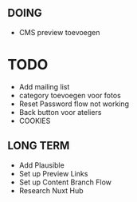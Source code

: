## DOING
- CMS preview toevoegen

# TODO
- Add mailing list
- category toevoegen voor fotos
- Reset Password flow not working
- Back button voor ateliers
- COOKIES

## LONG TERM
- Add Plausible
- Set up Preview Links
- Set up Content Branch Flow
- Research Nuxt Hub

